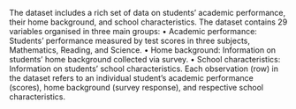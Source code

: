 The dataset includes a rich set of data on students’ academic performance, their home 
background, and school characteristics.
The dataset contains 29 variables organised in three main groups:
• Academic performance: Students’ performance measured by test scores in three 
subjects, Mathematics, Reading, and Science.
• Home background: Information on students’ home background collected via 
survey.
• School characteristics: Information on students’ school characteristics.
Each observation (row) in the dataset refers to an individual student’s academic 
performance (scores), home background (survey response), and respective school
characteristics.
